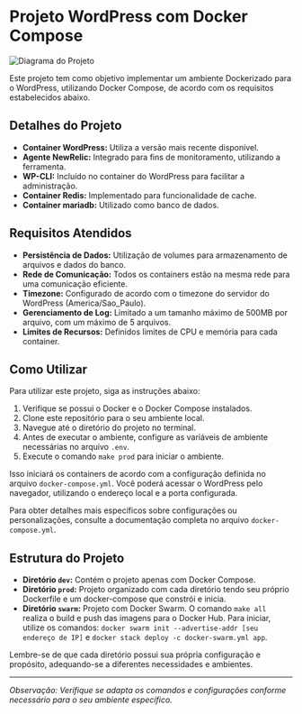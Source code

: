 # Projeto WordPress com Docker Compose

![Diagrama do Projeto](https://github.com/MatheuslFavaretto/devops-project/assets/116848225/e7601e1a-2d87-4db0-87ee-1e3bfacc7c3a)

Este projeto tem como objetivo implementar um ambiente Dockerizado para o WordPress, utilizando Docker Compose, de acordo com os requisitos estabelecidos abaixo.

## Detalhes do Projeto

- **Container WordPress:** Utiliza a versão mais recente disponível.
- **Agente NewRelic:** Integrado para fins de monitoramento, utilizando a ferramenta.
- **WP-CLI:** Incluído no container do WordPress para facilitar a administração.
- **Container Redis:** Implementado para funcionalidade de cache.
- **Container mariadb:** Utilizado como banco de dados.

## Requisitos Atendidos

- **Persistência de Dados:** Utilização de volumes para armazenamento de arquivos e dados do banco.
- **Rede de Comunicação:** Todos os containers estão na mesma rede para uma comunicação eficiente.
- **Timezone:** Configurado de acordo com o timezone do servidor do WordPress (America/Sao_Paulo).
- **Gerenciamento de Log:** Limitado a um tamanho máximo de 500MB por arquivo, com um máximo de 5 arquivos.
- **Limites de Recursos:** Definidos limites de CPU e memória para cada container.

## Como Utilizar

Para utilizar este projeto, siga as instruções abaixo:

1. Verifique se possui o Docker e o Docker Compose instalados.
2. Clone este repositório para o seu ambiente local.
3. Navegue até o diretório do projeto no terminal.
4. Antes de executar o ambiente, configure as variáveis de ambiente necessárias no arquivo `.env`.
5. Execute o comando `make prod` para iniciar o ambiente.

Isso iniciará os containers de acordo com a configuração definida no arquivo `docker-compose.yml`. Você poderá acessar o WordPress pelo navegador, utilizando o endereço local e a porta configurada.

Para obter detalhes mais específicos sobre configurações ou personalizações, consulte a documentação completa no arquivo `docker-compose.yml`.

## Estrutura do Projeto

- **Diretório `dev`:** Contém o projeto apenas com Docker Compose.
- **Diretório `prod`:** Projeto organizado com cada diretório tendo seu próprio Dockerfile e um docker-compose que constrói e inicia.
- **Diretório `swarm`:** Projeto com Docker Swarm. O comando `make all` realiza o build e push das imagens para o Docker Hub. Para iniciar, utilize os comandos: `docker swarm init --advertise-addr [seu endereço de IP]` e `docker stack deploy -c docker-swarm.yml app`.

Lembre-se de que cada diretório possui sua própria configuração e propósito, adequando-se a diferentes necessidades e ambientes.

---
*Observação: Verifique se adapta os comandos e configurações conforme necessário para o seu ambiente específico.*
